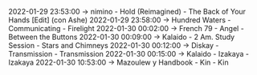 2022-01-29 23:53:00 -> nimino - Hold (Reimagined) - The Back of Your Hands [Edit] (con Ashe)
2022-01-29 23:58:00 -> Hundred Waters - Communicating - Firelight
2022-01-30 00:02:00 -> French 79 - Angel - Between the Buttons
2022-01-30 00:09:00 -> Kalaido - 2 Am. Study Session - Stars and Chimneys
2022-01-30 00:12:00 -> Diskay - Transmission - Transmission
2022-01-30 00:15:00 -> Kalaido - Izakaya - Izakaya
2022-01-30 10:53:00 -> Mazoulew y Handbook - Kin - Kin
